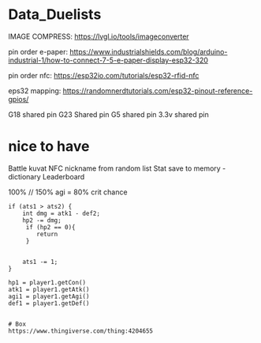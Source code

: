 # Data_Duelists

IMAGE COMPRESS: https://lvgl.io/tools/imageconverter

pin order e-paper: https://www.industrialshields.com/blog/arduino-industrial-1/how-to-connect-7-5-e-paper-display-esp32-320

pin order nfc: https://esp32io.com/tutorials/esp32-rfid-nfc

eps32 mapping: https://randomnerdtutorials.com/esp32-pinout-reference-gpios/

G18 shared pin
G23 Shared pin
G5 shared pin
3.3v shared pin




# nice to have
Battle kuvat
NFC nickname from random list 
Stat save to memory - dictionary
Leaderboard


100% // 150%
agi = 80% crit chance

    if (ats1 > ats2) {
        int dmg = atk1 - def2;
        hp2 -= dmg;
         if (hp2 == 0){
            return  
         }
            

        ats1 -= 1;
    }

    hp1 = player1.getCon()
    atk1 = player1.getAtk()
    agi1 = player1.getAgi()
    def1 = player1.getDef()
    

    # Box
    https://www.thingiverse.com/thing:4204655

